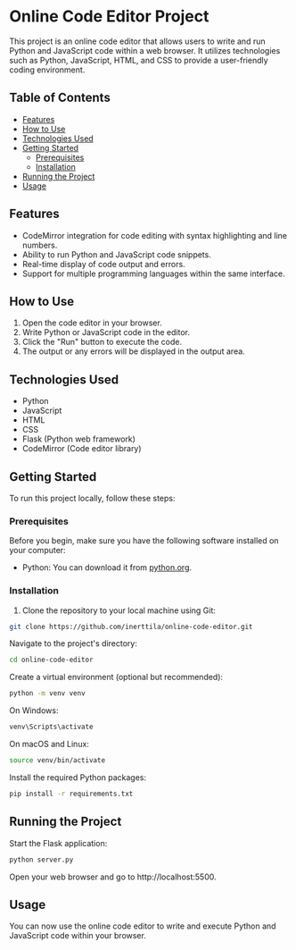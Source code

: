 # Online Code Editor Project
This project is an online code editor that allows users to write and run Python and JavaScript code within a web browser. It utilizes technologies such as Python, JavaScript, HTML, and CSS to provide a user-friendly coding environment.

## Table of Contents
- [Features](#features)
- [How to Use](#how-to-use)
- [Technologies Used](#technologies-used)
- [Getting Started](#getting-started)
  - [Prerequisites](#prerequisites)
  - [Installation](#installation)
- [Running the Project](#running-the-project)
- [Usage](#usage)

## Features
- CodeMirror integration for code editing with syntax highlighting and line numbers.
- Ability to run Python and JavaScript code snippets.
- Real-time display of code output and errors.
- Support for multiple programming languages within the same interface.

## How to Use
1. Open the code editor in your browser.
2. Write Python or JavaScript code in the editor.
3. Click the "Run" button to execute the code.
4. The output or any errors will be displayed in the output area.

## Technologies Used
- Python
- JavaScript
- HTML
- CSS
- Flask (Python web framework)
- CodeMirror (Code editor library)

## Getting Started

To run this project locally, follow these steps:

### Prerequisites

Before you begin, make sure you have the following software installed on your computer:

- Python: You can download it from [python.org](https://www.python.org/downloads/).

### Installation

1. Clone the repository to your local machine using Git:

```bash
git clone https://github.com/inerttila/online-code-editor.git
```
Navigate to the project's directory:
  ```bash
cd online-code-editor
  ```
Create a virtual environment (optional but recommended):
  ```bash
python -m venv venv
  ```
On Windows:
  ```bash
venv\Scripts\activate
  ```
On macOS and Linux:
  ```bash
source venv/bin/activate
  ```
Install the required Python packages:
  ```bash
pip install -r requirements.txt
  ```
## Running the Project
Start the Flask application:
```bash
python server.py
 ```
 Open your web browser and go to http://localhost:5500.
 
## Usage
You can now use the online code editor to write and execute Python and JavaScript code within your browser.
